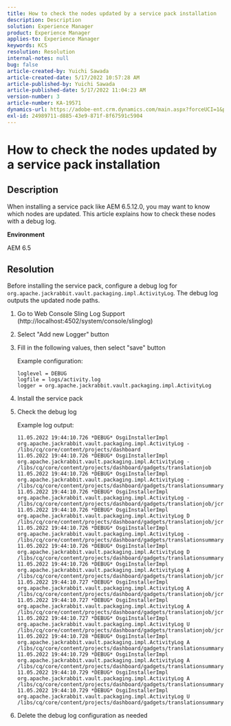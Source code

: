 ```yaml
---
title: How to check the nodes updated by a service pack installation
description: Description
solution: Experience Manager
product: Experience Manager
applies-to: Experience Manager
keywords: KCS
resolution: Resolution
internal-notes: null
bug: false
article-created-by: Yuichi Sawada
article-created-date: 5/17/2022 10:57:28 AM
article-published-by: Yuichi Sawada
article-published-date: 5/17/2022 11:04:23 AM
version-number: 3
article-number: KA-19571
dynamics-url: https://adobe-ent.crm.dynamics.com/main.aspx?forceUCI=1&pagetype=entityrecord&etn=knowledgearticle&id=083bd723-d0d5-ec11-a7b5-000d3a37750e
exl-id: 24989711-d885-43e9-871f-8f67591c5904
---
```

# How to check the nodes updated by a service pack installation

## Description

When installing a service pack like AEM 6.5.12.0, you may want to know which nodes are updated. This article explains how to check these nodes with a debug log.

<b>Environment</b>

AEM 6.5

## Resolution

Before installing the service pack, configure a debug log for `org.apache.jackrabbit.vault.packaging.impl.ActivityLog`. The debug log outputs the updated node paths.

1. Go to Web Console  Sling  Log Support (http://localhost:4502/system/console/slinglog)
1. Select "Add new Logger" button
1. Fill in the following values, then select "save" button

   Example configuration:

   ```
   loglevel = DEBUG
   logfile = logs/activity.log
   logger = org.apache.jackrabbit.vault.packaging.impl.ActivityLog
   ```

1. Install the service pack
1. Check the debug log

   Example log output:

   ```
   11.05.2022 19:44:10.726 *DEBUG* OsgiInstallerImpl org.apache.jackrabbit.vault.packaging.impl.ActivityLog - /libs/cq/core/content/projects/dashboard
   11.05.2022 19:44:10.726 *DEBUG* OsgiInstallerImpl org.apache.jackrabbit.vault.packaging.impl.ActivityLog - /libs/cq/core/content/projects/dashboard/gadgets/translationjob
   11.05.2022 19:44:10.726 *DEBUG* OsgiInstallerImpl org.apache.jackrabbit.vault.packaging.impl.ActivityLog - /libs/cq/core/content/projects/dashboard/gadgets/translationsummary
   11.05.2022 19:44:10.726 *DEBUG* OsgiInstallerImpl org.apache.jackrabbit.vault.packaging.impl.ActivityLog - /libs/cq/core/content/projects/dashboard/gadgets/translationjob/jcr:content
   11.05.2022 19:44:10.726 *DEBUG* OsgiInstallerImpl org.apache.jackrabbit.vault.packaging.impl.ActivityLog D /libs/cq/core/content/projects/dashboard/gadgets/translationjob/jcr:content/image
   11.05.2022 19:44:10.726 *DEBUG* OsgiInstallerImpl org.apache.jackrabbit.vault.packaging.impl.ActivityLog - /libs/cq/core/content/projects/dashboard/gadgets/translationsummary/jcr:content
   11.05.2022 19:44:10.726 *DEBUG* OsgiInstallerImpl org.apache.jackrabbit.vault.packaging.impl.ActivityLog D /libs/cq/core/content/projects/dashboard/gadgets/translationsummary/jcr:content/image
   11.05.2022 19:44:10.726 *DEBUG* OsgiInstallerImpl org.apache.jackrabbit.vault.packaging.impl.ActivityLog A /libs/cq/core/content/projects/dashboard/gadgets/translationjob/jcr:content/image
   11.05.2022 19:44:10.727 *DEBUG* OsgiInstallerImpl org.apache.jackrabbit.vault.packaging.impl.ActivityLog A /libs/cq/core/content/projects/dashboard/gadgets/translationjob/jcr:content/image/file
   11.05.2022 19:44:10.727 *DEBUG* OsgiInstallerImpl org.apache.jackrabbit.vault.packaging.impl.ActivityLog A /libs/cq/core/content/projects/dashboard/gadgets/translationjob/jcr:content/image/file/jcr:content
   11.05.2022 19:44:10.727 *DEBUG* OsgiInstallerImpl org.apache.jackrabbit.vault.packaging.impl.ActivityLog U /libs/cq/core/content/projects/dashboard/gadgets/translationjob/jcr:content/image/file/jcr:content/jcr:data
   11.05.2022 19:44:10.728 *DEBUG* OsgiInstallerImpl org.apache.jackrabbit.vault.packaging.impl.ActivityLog A /libs/cq/core/content/projects/dashboard/gadgets/translationsummary/jcr:content/image
   11.05.2022 19:44:10.729 *DEBUG* OsgiInstallerImpl org.apache.jackrabbit.vault.packaging.impl.ActivityLog A /libs/cq/core/content/projects/dashboard/gadgets/translationsummary/jcr:content/image/file
   11.05.2022 19:44:10.729 *DEBUG* OsgiInstallerImpl org.apache.jackrabbit.vault.packaging.impl.ActivityLog A /libs/cq/core/content/projects/dashboard/gadgets/translationsummary/jcr:content/image/file/jcr:content
   11.05.2022 19:44:10.729 *DEBUG* OsgiInstallerImpl org.apache.jackrabbit.vault.packaging.impl.ActivityLog U /libs/cq/core/content/projects/dashboard/gadgets/translationsummary/jcr:content/image/file/jcr:content/jcr:data
   ```

1. Delete the debug log configuration as needed
